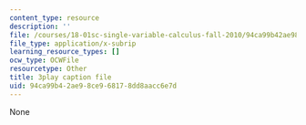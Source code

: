 ```yaml
---
content_type: resource
description: ''
file: /courses/18-01sc-single-variable-calculus-fall-2010/94ca99b42ae98ce968178dd8aacc6e7d_LpW6zanbSf8.srt
file_type: application/x-subrip
learning_resource_types: []
ocw_type: OCWFile
resourcetype: Other
title: 3play caption file
uid: 94ca99b4-2ae9-8ce9-6817-8dd8aacc6e7d
---
```

None

